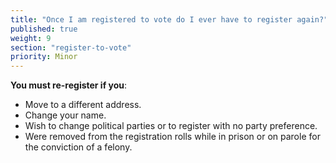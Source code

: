 ```yaml
---
title: "Once I am registered to vote do I ever have to register again?"
published: true
weight: 9
section: "register-to-vote"
priority: Minor
---
```


**You must re-register if you**:  
- Move to a different address.  
- Change your name.  
- Wish to change political parties or to register with no party preference.  
- Were removed from the registration rolls while in prison or on parole for the conviction of a felony.
